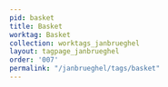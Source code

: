 ```yaml
---
pid: basket
title: Basket
worktag: Basket
collection: worktags_janbrueghel
layout: tagpage_janbrueghel
order: '007'
permalink: "/janbrueghel/tags/basket"
---
```

